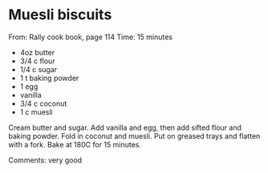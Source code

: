 # Muesli biscuits
From: Rally cook book, page 114
Time: 15 minutes

* 4oz butter
* 3/4 c flour
* 1/4 c sugar
* 1 t baking powder
* 1 egg
* vanilla
* 3/4 c coconut
* 1 c muesli

Cream butter and sugar.  Add vanilla and egg, then add sifted flour and baking powder.  Fold in coconut and muesli. Put on greased trays and flatten with a fork.  Bake at 180C for 15 minutes.

Comments: very good

